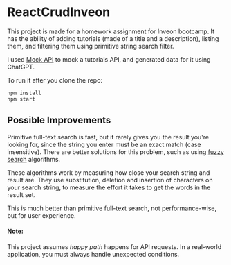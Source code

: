 
# ReactCrudInveon

This project is made for a homework assignment for Inveon bootcamp. It has the ability of adding tutorials (made of a title and a description), listing them, and filtering them using primitive string search filter.

I used [Mock API](https://mockapi.io) to mock a tutorials API, and generated data for it using ChatGPT.


To run it after you clone the repo:

    npm install
    npm start
## Possible Improvements
Primitive full-text search is fast, but it rarely gives you the result you're looking for, since the string you enter must be an exact match (case insensitive). There are better solutions for this problem, such as using [fuzzy search](https://www.google.com/search?q=fuzzy+search) algorithms. 

These algorithms work by measuring how close your search string and result are. They use substitution, deletion and insertion of characters on your search string, to measure the effort it takes to get the words in the result set. 

This is much better than primitive full-text search, not performance-wise, but for user experience.

#### Note:
This project assumes *happy path* happens for API requests. In a real-world application, you must always handle unexpected conditions.
